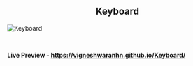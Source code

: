 <h2 align = "center">Keyboard</h2>

![Keyboard](https://user-images.githubusercontent.com/123430104/216521544-9d8da694-5a82-496e-86d5-4e9c23628b8e.png)

<br>

**Live Preview - https://vigneshwaranhn.github.io/Keyboard/**
